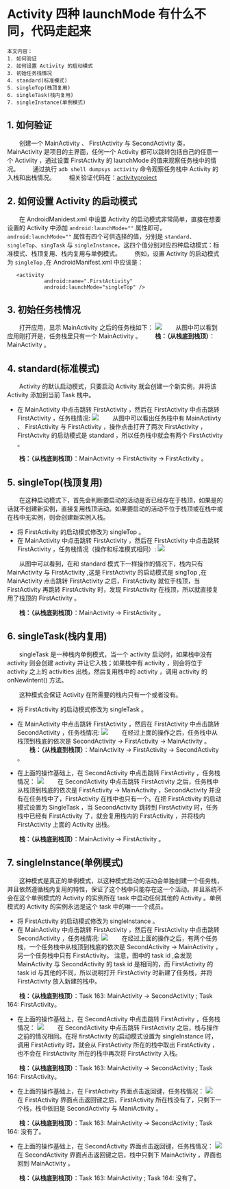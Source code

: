 # Activity 四种 launchMode 有什么不同，代码走起来
	本文内容：
	1. 如何验证
	2. 如何设置 Activity 的启动模式
	3. 初始任务栈情况
	4. standard(标准模式)
	5. singleTop(栈顶复用)
	6. singleTask(栈内复用)
	7. singleInstance(单例模式)

## 1. 如何验证
　　创建一个 MainActivity 、 FirstActivity 与 SecondActivity 类，MainActivity 是项目的主界面，任何一个 Activity 都可以跳转包括自己的任意一个 Activiity ，通过设置 FirstActivity 的 launchMode 的值来观察任务栈中的情况。
　　通过执行 `adb shell dumpsys activity` 命令观察任务栈中 Activity 的入栈和出栈情况。
　　相关验证代码在：[activityproject](https://github.com/ZhangMiao147/ArticleProject/tree/master/activityproject)

## 2. 如何设置 Activity 的启动模式
　　在 AndroidManidest.xml 中设置 Activity 的启动模式非常简单，直接在想要设置的 Activity 中添加 `android:launchMode=""` 属性即可，`android:launchMode=""` 属性有四个可供选择的值，分别是 `standard`、`singleTop`、`singTask` 与 `singleInstance`，这四个值分别对应四种启动模式：标准模式、栈顶复用、栈内复用与单例模式。
　　例如，设置 Activity 的启动模式为 `singleTop` ,在 AndroidManifest.xml 中应该是：
```
   <activity
            android:name=".FirstActivity"
            android:launchMode="singleTop" />
```

## 3. 初始任务栈情况

　　打开应用，显示 MainActivity 之后的任务栈如下：
![](./打开应用任务栈.png)
　　从图中可以看到应用刚打开是，任务栈里只有一个 MainActivity 。
　　**栈：（从栈底到栈顶）**：MainActivity 。

## 4. standard(标准模式)
　　Activity 的默认启动模式，只要启动 Activity 就会创建一个新实例，并将该 Activity 添加到当前 Task 栈中。

* 在 MainActivity 中点击跳转 FirstActivity ，然后在 FirstActivity 中点击跳转 FirstActivity ，任务栈情况:
![](./标准模式任务栈.png)
　　从图中可以看出任务栈中有 MainActiivty 、 FirstActivity 与 FirstActivity ，操作点击打开了两次 FirstActivity ，FirstActvity 的启动模式是 standard ，所以任务栈中就会有两个 FirstActivity 。

　　**栈：（从栈底到栈顶）**：MainActivity -> FirstActivity -> FirstActivity 。

## 5. singleTop(栈顶复用)
　　在这种启动模式下，首先会判断要启动的活动是否已经存在于栈顶，如果是的话就不创建新实例，直接复用栈顶活动。如果要启动的活动不位于栈顶或在栈中或在栈中无实例，则会创建新实例入栈。

* 将 FirstActivity 的启动模式修改为 singleTop 。
* 在 MainActivity 中点击跳转 FirstActivity ，然后在 FirstActivity 中点击跳转 FirstActivity ，任务栈情况（操作和标准模式相同）:
![](./栈顶复用任务栈.png)

　　从图中可以看到，在和 standard 模式下一样操作的情况下，栈内只有 MainActivity 与 FirstActivity ,这是 FirstActivity 的启动模式是 singTop ,在 MainActivity 点击跳转 FirstActivity 之后，FirstActivity 就位于栈顶，当 FirstActivity 再跳转 FirstActivity 时，发现 FirstActivity 在栈顶，所以就直接复用了栈顶的 FirstActivity 。

　　**栈：（从栈底到栈顶）**：MainActivity -> FirstActivity 。

## 6. singleTask(栈内复用)

　　singleTask 是一种栈内单例模式，当一个 activity 启动时，如果栈中没有 activity 则会创建 activity 并让它入栈；如果栈中有 activity ，则会将位于 activity 之上的 activities 出栈，然后复用栈中的 activity ，调用 activity 的 onNewIntent() 方法。

　　这种模式会保证 Activity 在所需要的栈内只有一个或者没有。

* 将 FirstActivity 的启动模式修改为 singleTask 。
* 在 MainActivity 中点击跳转 FirstActivity ，然后在 FirstActivity 中点击跳转 SecondActivity ，任务栈情况:
![](./栈内复用任务栈1.png)
　　在经过上面的操作之后，任务栈中从栈顶到栈底的依次是 SecondActivity -> FirstActivity -> MainActivity 。
　　**栈：（从栈底到栈顶）**：MainActivity -> FirstActivity -> SecondActivity 。

* 在上面的操作基础上，在 SecondActivity 中点击跳转 FirstActivity ，任务栈情况：
![](./栈内复用任务栈2.png)
　　在 SecondActivity 中点击跳转 FirstActivity 之后，任务栈中从栈顶到栈底的依次是 FirstActivity -> MainActivity ，SecondActivity 并没有在任务栈中了，FirstActivity 在栈中也只有一个。在把 FirstActivity 的启动模式设置为 SingleTask ，当 SecondActivity 跳转到 FirstActivity 时，任务栈中已经有 FirstActivity 了，就会复用栈内的 FirstActivity ，并将栈内 FirstActivity 上面的 Activity 出栈。

　　**栈：（从栈底到栈顶）**：MainActivity -> FirstActivity 。

## 7. singleInstance(单例模式)
　　这种模式是真正的单例模式，以这种模式启动的活动会单独创建一个任务栈，并且依然遵循栈内复用的特性，保证了这个栈中只能存在这一个活动。并且系统不会在这个单例模式的 Activity 的实例所在 task 中启动任何其他的 Activity 。单例模式的 Activity 的实例永远是这个 task 中的唯一一个成员。

* 将 FirstActivity 的启动模式修改为 singleInstance 。
* 在 MainActivity 中点击跳转 FirstActivity ，然后在 FirstActivity 中点击跳转 SecondActivity ，任务栈情况:
![](./单例模式任务栈1.png)
　　在经过上面的操作之后，有两个任务栈，一个任务栈中从栈顶到栈底的依次是 SecondActivity -> MainActivity ，另一个任务栈中只有 FirstActivity。 注意，图中的 task id ,会发现 MainActivity 与 SecondActivity 的 task id 是相同的，而 FirstActivity 的 task id 与其他的不同，所以说明打开 FirstActivity 时新建了任务栈，并将 FirstActivity 放入新建的栈中。

　　**栈：（从栈底到栈顶）**：Task 163: MainActivity -> SecondActivity ; Task 164: FirstActivity。

* 在上面的操作基础上，在 SecondActivity 中点击跳转 FirstActivity ，任务栈情况：
![](./单例模式任务栈2.png)
　　在 SecondActivity 中点击跳转 FirstActivity 之后，栈与操作之前的情况相同。在将 firstActivity 的启动模式设置为 singleInstance 时，调用 FirstActivity 时，就会从 FirstActivity 所在的栈中取出 FirstActivity ，也不会在 FirstActivity 所在的栈中再次将 FirstActivity 入栈。

　　**栈：（从栈底到栈顶）**：Task 163: MainActivity -> SecondActivity ; Task 164: FirstActivity。

* 在上面的操作基础上，在 FirstActivity 界面点击返回键，任务栈情况：
![](./单例模式点击返回1.png)
　　在 FirstActivity 界面点击返回键之后，FirstActivity 所在栈没有了，只剩下一个栈，栈中依旧是 SecondActivity 与 ManiActivity 。

　　**栈：（从栈底到栈顶）**：Task 163: MainActivity -> SecondActivity ; Task 164: 没有了。

* 在上面的操作基础上，在 SecondActivity 界面点击返回键，任务栈情况：
![](./单例模式点击返回2.png)
　　在 SecondActivity 界面点击返回键之后，栈中只剩下 MainActivity ，界面也回到 MainActivity 。

　　**栈：（从栈底到栈顶）**：Task 163: MainActivity ; Task 164: 没有了。